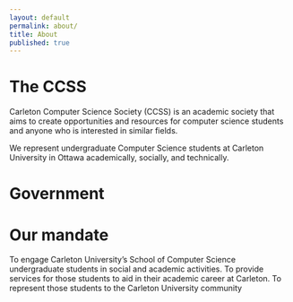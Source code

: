 ```yaml
---
layout: default
permalink: about/
title: About
published: true
---
```


<h1>The CCSS</h1>

<p>Carleton Computer Science Society (CCSS) is an academic society that aims to create opportunities and resources for computer science students and anyone who is interested in similar fields.</p>

<p>We represent undergraduate Computer Science students at Carleton University in Ottawa academically, socially, and technically.</p>

<h1>Government</h1>
<h1>Our mandate</h1>
<p>To engage Carleton University’s School of Computer Science undergraduate students in social and academic activities. 
To provide services for those students to aid in their academic career at Carleton.
To represent those students to the Carleton University community</p>

<!--As an academic society we are required to have a government structure. Links to all of this official documents ‘n stuff.
Constitution
Rules of Operation
Board of Directors
Meeting Minutes Folder-->
